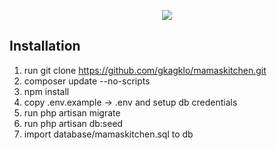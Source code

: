 <p align="center"><img src="https://laravel.com/assets/img/components/logo-laravel.svg"></p>

## Installation

  1. run git clone https://github.com/gkagklo/mamaskitchen.git
  2.  composer update --no-scripts
  3.  npm install
  4.  copy .env.example -> .env and setup db credentials
  5.  run php artisan migrate
  6.  run php artisan db:seed
  7.  import database/mamaskitchen.sql to db
